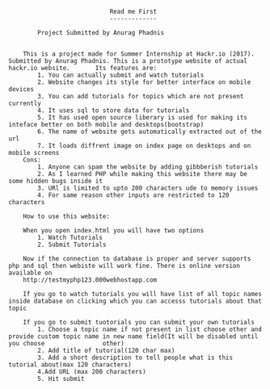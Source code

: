 								Read me First
								-------------
	
			Project Submitted by Anurag Phadnis


		This is a project made for Summer Internship at Hackr.io (2017). Submitted by Anurag Phadnis. This is a prototype website of actual hackr.io website. 		Its features are:
			1. You can actually submit and watch tutorials
			2. Website changes its style for better interface on mobile devices
			3. You can add tutorials for topics which are not present currently
			4. It uses sql to store data for tutorials
			5. It has used open source liberary is used for making its inteface better on both mobile and desktops(bootstrap)
			6. The name of website gets automatically extracted out of the url
			7. It loads diffrent image on index page on desktops and on mobile screens
		Cons:
			1. Anyone can spam the website by adding gibbberish tutorials
			2. As I learned PHP while making this website there may be some hidden bugs inside it
			3. URl is limited to upto 200 characters ude to memory issues
			4. For same reason other inputs are restricted to 120 characters

		How to use this website:

		When you open index.html you will have two options
			1. Watch Tutorials
			2. Submit Tutorials
			
		Now if the connection to database is proper and server supports php and sql then webiste will work fine. There is online version available on 
		http://testmyphp123.000webhostapp.com

		If you go to watch tutorials you will have list of all topic names inside database on clicking which you can accesss tutorials about that topic

		If you go to submit tuotorials you can submit your own tutorials
			1. Choose a topic name if not present in list choose other and provide custom topic name in new name field(It will be disabled until you choose 			   other)
			2. Add title of tutorial(120 char max)
			3. Add a short description to tell people what is this tutorial about(max 120 characters)
			4.Add URL (max 200 characters)
			5. Hit submit
